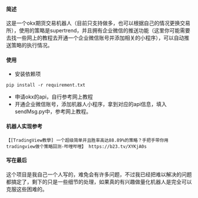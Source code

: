 #### 简述

这是一个okx期货交易机器人（目前只支持做多，也可以根据自己的情况更换交易所），使用的策略是supertrend，并且拥有企业微信的推送功能（这里你可能需要去找一些网上的教程去开通一个企业微信账号并添加相关的小程序），可以自动推送策略的执行情况。

#### 使用

* 安装依赖项

```
pip install -r requirement.txt
```

* 申请okx的api，自行参考网上教程
* 开通企业微信账号，添加机器人小程序，拿到对应的api信息，填入sendMsg.py中，参考网上教程。

####  机器人实现参考

```
【[TradingView教學] 一个超级简单并且胜率高达88.89%的策略？手把手带你用tradingview做个策略回测-哔哩哔哩】 https://b23.tv/XYKjA0s
```

#### 写在最后

这个项目是我自己一个人写的，难免会有许多问题，不过我已经把难以解决的问题都搞定了，剩下的只是一些细节的处理，如果真的有兴趣做量化机器人是完全可以克服这些困难的。






